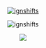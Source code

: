 

<p align="center">
  <a href="https://discord.com/users/994717305542021244">
    <img src="https://discord.c99.nl/widget/theme-4/994717305542021244.png" alt="ignshifts"/>
     </a>
</p>

<p align="center"> <img src="https://komarev.com/ghpvc/?username=ignshifts&style=flat-square&color=grey" alt="ignshifts" /> </p>


<p align="center">
  <tr>
            <td align="center" style="padding=0;width=50%;">
      <img src="https://github-readme-streak-stats.herokuapp.com?user=Blitzedzz&theme=tokyonight_duo&hide_border=true&ring=4F8CC9&currStreakLabel=FFFFFF&sideNums=4F8CC9&dates=979797&sideLabels=FFFFFF&currStreakNum=FFFFFF&border=DD2727&stroke=00000000&background=00000000&fire=FF7600" />
    </td>
  </tr>
</p>
